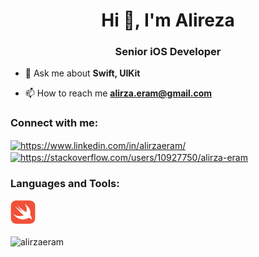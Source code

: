 <h1 align="center">Hi 👋, I'm Alireza</h1>
<h3 align="center">Senior iOS Developer</h3>

- 💬 Ask me about **Swift, UIKit**

- 📫 How to reach me **alirza.eram@gmail.com**

<h3 align="left">Connect with me:</h3>
<p align="left">
<a href="https://linkedin.com/in/https://www.linkedin.com/in/alirzaeram/" target="blank"><img align="center" src="https://raw.githubusercontent.com/rahuldkjain/github-profile-readme-generator/master/src/images/icons/Social/linked-in-alt.svg" alt="https://www.linkedin.com/in/alirzaeram/" height="30" width="40" /></a>
<a href="https://stackoverflow.com/users/https://stackoverflow.com/users/10927750/alirza-eram" target="blank"><img align="center" src="https://raw.githubusercontent.com/rahuldkjain/github-profile-readme-generator/master/src/images/icons/Social/stack-overflow.svg" alt="https://stackoverflow.com/users/10927750/alirza-eram" height="30" width="40" /></a>
</p>

<h3 align="left">Languages and Tools:</h3>
<p align="left"> <a href="https://developer.apple.com/swift/" target="_blank" rel="noreferrer"> <img src="https://raw.githubusercontent.com/devicons/devicon/master/icons/swift/swift-original.svg" alt="swift" width="40" height="40"/> </a> </p>

<p><img align="center" src="https://github-readme-stats.vercel.app/api/top-langs?username=alirzaeram&show_icons=true&locale=en&layout=compact" alt="alirzaeram" /></p>

